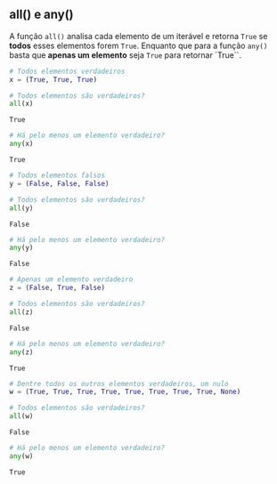 ## all() e any()

A função `all()` analisa cada elemento de um iterável e retorna `True` se
**todos** esses elementos forem `True`.
Enquanto que para a função `any()` basta que **apenas um elemento** seja
`True` para retornar `True``.

``` python
# Todos elementos verdadeiros
x = (True, True, True)

# Todos elementos são verdadeiros?
all(x)
```

``` console
True
```

``` python
# Há pelo menos um elemento verdadeiro?
any(x)
```

``` console
True
```

``` python
# Todos elementos falsos
y = (False, False, False)

# Todos elementos são verdadeiros?
all(y)
```

``` console
False
```

``` python
# Há pelo menos um elemento verdadeiro?
any(y)
```

``` console
False
```

``` python
# Apenas um elemento verdadeiro
z = (False, True, False)

# Todos elementos são verdadeiros?
all(z)
```

``` console
False
```

``` python
# Há pelo menos um elemento verdadeiro?
any(z)
```

``` console
True
```

``` python
# Dentre todos os outros elementos verdadeiros, um nulo
w = (True, True, True, True, True, True, True, True, None)

# Todos elementos são verdadeiros?
all(w)
```

``` console
False
```

``` python
# Há pelo menos um elemento verdadeiro?
any(w)
```

``` console
True
```

